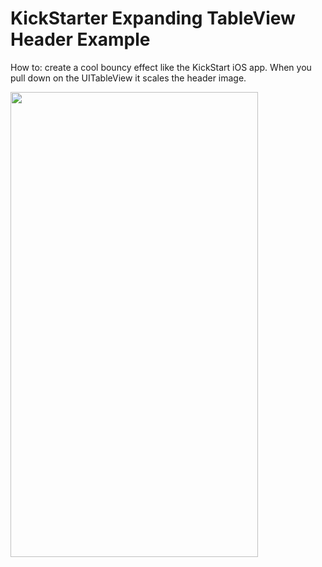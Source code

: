 # KickStarter Expanding TableView Header Example
How to: create a cool bouncy effect like the KickStart iOS app. When you pull down on the UITableView it scales the header image.

<img src="http://wrichards.com/github/ios-kickstarter/kickstarter.png" width="396" height="744">

